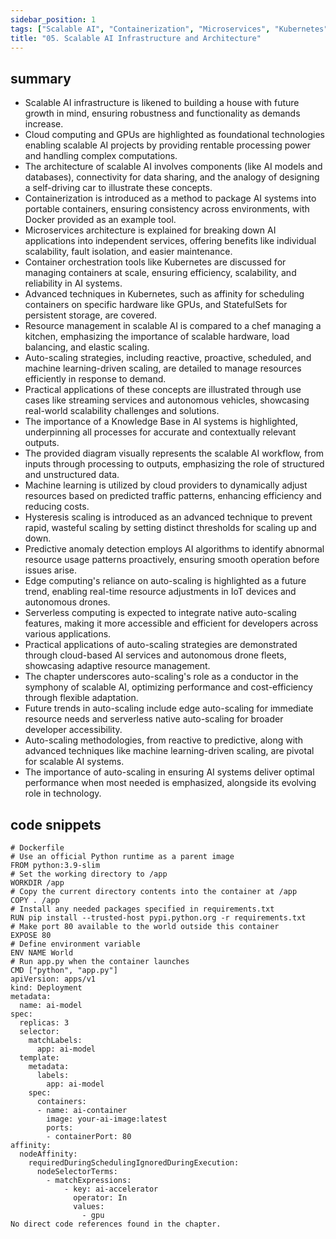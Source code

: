 ```yaml
---
sidebar_position: 1
tags: ["Scalable AI", "Containerization", "Microservices", "Kubernetes", "Auto-Scaling", "Machine Learning", "Edge Computing", "Serverless Computing", "Predictive Anomaly Detection"]
title: "05. Scalable AI Infrastructure and Architecture"
---
```


## summary

- Scalable AI infrastructure is likened to building a house with future growth in mind, ensuring robustness and functionality as demands increase.
- Cloud computing and GPUs are highlighted as foundational technologies enabling scalable AI projects by providing rentable processing power and handling complex computations.
- The architecture of scalable AI involves components (like AI models and databases), connectivity for data sharing, and the analogy of designing a self-driving car to illustrate these concepts.
- Containerization is introduced as a method to package AI systems into portable containers, ensuring consistency across environments, with Docker provided as an example tool.
- Microservices architecture is explained for breaking down AI applications into independent services, offering benefits like individual scalability, fault isolation, and easier maintenance.
- Container orchestration tools like Kubernetes are discussed for managing containers at scale, ensuring efficiency, scalability, and reliability in AI systems.
- Advanced techniques in Kubernetes, such as affinity for scheduling containers on specific hardware like GPUs, and StatefulSets for persistent storage, are covered.
- Resource management in scalable AI is compared to a chef managing a kitchen, emphasizing the importance of scalable hardware, load balancing, and elastic scaling.
- Auto-scaling strategies, including reactive, proactive, scheduled, and machine learning-driven scaling, are detailed to manage resources efficiently in response to demand.
- Practical applications of these concepts are illustrated through use cases like streaming services and autonomous vehicles, showcasing real-world scalability challenges and solutions.
- The importance of a Knowledge Base in AI systems is highlighted, underpinning all processes for accurate and contextually relevant outputs.
- The provided diagram visually represents the scalable AI workflow, from inputs through processing to outputs, emphasizing the role of structured and unstructured data.
- Machine learning is utilized by cloud providers to dynamically adjust resources based on predicted traffic patterns, enhancing efficiency and reducing costs.
- Hysteresis scaling is introduced as an advanced technique to prevent rapid, wasteful scaling by setting distinct thresholds for scaling up and down.
- Predictive anomaly detection employs AI algorithms to identify abnormal resource usage patterns proactively, ensuring smooth operation before issues arise.
- Edge computing's reliance on auto-scaling is highlighted as a future trend, enabling real-time resource adjustments in IoT devices and autonomous drones.
- Serverless computing is expected to integrate native auto-scaling features, making it more accessible and efficient for developers across various applications.
- Practical applications of auto-scaling strategies are demonstrated through cloud-based AI services and autonomous drone fleets, showcasing adaptive resource management.
- The chapter underscores auto-scaling's role as a conductor in the symphony of scalable AI, optimizing performance and cost-efficiency through flexible adaptation.
- Future trends in auto-scaling include edge auto-scaling for immediate resource needs and serverless native auto-scaling for broader developer accessibility.
- Auto-scaling methodologies, from reactive to predictive, along with advanced techniques like machine learning-driven scaling, are pivotal for scalable AI systems.
- The importance of auto-scaling in ensuring AI systems deliver optimal performance when most needed is emphasized, alongside its evolving role in technology.

## code snippets
```
# Dockerfile
# Use an official Python runtime as a parent image
FROM python:3.9-slim
# Set the working directory to /app
WORKDIR /app
# Copy the current directory contents into the container at /app
COPY . /app
# Install any needed packages specified in requirements.txt
RUN pip install --trusted-host pypi.python.org -r requirements.txt
# Make port 80 available to the world outside this container
EXPOSE 80
# Define environment variable
ENV NAME World
# Run app.py when the container launches
CMD ["python", "app.py"]
apiVersion: apps/v1
kind: Deployment
metadata:
  name: ai-model
spec:
  replicas: 3
  selector:
    matchLabels:
      app: ai-model
  template:
    metadata:
      labels:
        app: ai-model
    spec:
      containers:
      - name: ai-container
        image: your-ai-image:latest
        ports:
        - containerPort: 80
affinity:
  nodeAffinity:
    requiredDuringSchedulingIgnoredDuringExecution:
      nodeSelectorTerms:
        - matchExpressions:
            - key: ai-accelerator
              operator: In
              values:
                - gpu
No direct code references found in the chapter.
```
